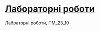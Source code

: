 # [Лабораторні роботи](https://anna-kozhel.github.io/Web_programming_23_10/ "Site on GitHub Pages")
Лабраторні роботи, ПМ_23_10